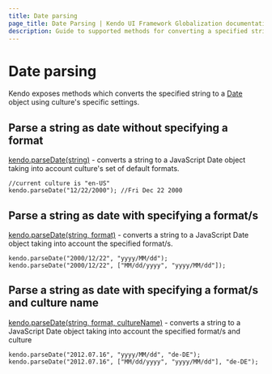 ```yaml
---
title: Date parsing
page_title: Date Parsing | Kendo UI Framework Globalization documentation
description: Guide to supported methods for converting a specified string to a Date object using culture's specific settings.
---
```

# Date parsing

Kendo exposes methods which converts the specified string to a [Date](https://developer.mozilla.org/en-US/docs/Web/JavaScript/Reference/Global_Objects/Date) object using culture's specific settings.

## Parse a string as date without specifying a format

[kendo.parseDate(string)](/api/javascript/kendo#parseDate) - converts a string to a JavaScript Date object taking into account culture's set of default formats.

    //current culture is "en-US"
    kendo.parseDate("12/22/2000"); //Fri Dec 22 2000

## Parse a string as date with specifying a format/s

[kendo.parseDate(string, format)](/api/javascript/kendo#parseDate) - converts a string to a JavaScript Date object taking into account the specified format/s.

    kendo.parseDate("2000/12/22", "yyyy/MM/dd");
	kendo.parseDate("2000/12/22", ["MM/dd/yyyy", "yyyy/MM/dd"]);

## Parse a string as date with specifying a format/s and culture name

[kendo.parseDate(string, format, cultureName)](/api/javascript/kendo#parseDate) - converts a string to a JavaScript Date object taking into account the specified format/s and culture

    kendo.parseDate("2012.07.16", "yyyy/MM/dd", "de-DE");
	kendo.parseDate("2012.07.16", ["MM/dd/yyyy", "yyyy/MM/dd"], "de-DE");
